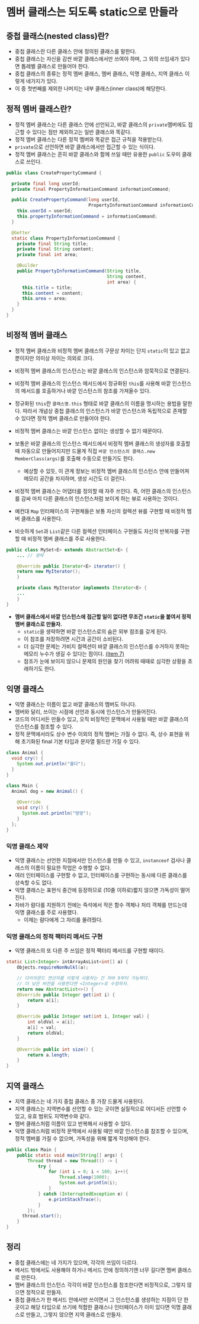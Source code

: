 # 멤버 클래스는 되도록 static으로 만들라

## 중첩 클래스(nested class)란?

* 중첩 클래스란 다른 클래스 안에 정의된 클래스를 말한다.
* 중첩 클래스는 자신을 감싼 바깥 클래스에서만 쓰여야 하며, 그 외의 쓰임새가 있다면 톱레벨 클래스로 만들어야 한다.
* 중첩 클래스의 종류는 정적 멤버 클래스, 멤버 클래스, 익명 클래스, 지역 클래스 이렇게 네가지가 있다.
* 이 중 첫번째를 제외한 나머지는 내부 클래스(inner class)에 해당한다.

## 정적 멤버 클래스란?

* 정적 멤버 클래스는 다른 클래스 안에 선언되고, 바깥 클래스의 `private`멤버에도 접근할 수 있다는 점만 제외하고는
  일반 클래스와 똑같다.
* 정적 멤버 클래스는 다른 정적 멤버와 똑같은 접근 규칙을 적용받는다.
* `private`으로 선언하면 바깥 클래스에서만 접근할 수 있는 식이다.
* 정적 멤버 클래스는 흔히 바깥 클래스와 함께 쓰일 때만 유용한 `public` 도우미 클래스로 쓰인다.
```java
public class CreatePropertyCommand {

  private final long userId;
  private final PropertyInformationCommand informationCommand;

  public CreatePropertyCommand(long userId,
                               PropertyInformationCommand informationCommand) {
    this.userId = userId;
    this.propertyInformationCommand = informationCommand;
  }

  @Getter 
  static class PropertyInformationCommand {
    private final String title;
    private final String content;
    private final int area;

    @Builder
    public PropertyInformationCommand(String title,
                                      String content,
                                      int area) {
      this.title = title;
      this.content = content;
      this.area = area;
    }
  }
}
```

## 비정적 멤버 클래스

* 정적 멤버 클래스와 비정적 멤버 클래스의 구문상 차이는 단지 `static`이 있고 없고 뿐이지만 의미상 차이는 의외로 크다.
* 비정적 멤버 클래스의 인스턴스는 바깥 클래스의 인스턴스와 암묵적으로 연결된다.
* 비정적 멤버 클래스의 인스턴스 메서드에서 정규화된 `this`를 사용해 바깥 인스턴스의 메서드를 호출하거나 바깥 인스턴스의
  참조를 가져올수 있다.
* 정규화된 `this`란 `클래스명.this` 형태로 바깥 클래스의 이름을 명시하는 용법을 말한다. 따라서 개념상 중첩 클래스의
  인스턴스가 바깥 인스턴스와 독립적으로 존재할 수 있다면 정적 멤버 클래스로 만들어야 한다.
* 비정적 멤버 클래스는 바깥 인스턴스 없이는 생성할 수 없기 때문이다.
* 보통은 바깥 클래스의 인스턴스 메서드에서 비정적 멤버 클래스의 생성자를 호출할때 자동으로 만들어지지만 드물게
  직접 `바깥 인스턴스의 클래스.new MemberClass(args)`를 호출해 수동으로 만들기도 한다.
  * 예상할 수 있듯, 이 관계 정보는 비정적 멤버 클래스의 인스턴스 안에 만들어져 메모리 공간을 차지하며, 생성 시간도 더 걸린다.
  
* 비정적 멤버 클래스는 어댑터를 정의할 때 자주 쓰인다. 즉, 어떤 클래스의 인스턴스를 감싸 마치 다른 클래스의 인스턴스처럼
  보이게 하는 뷰로 사용하는 것이다.
* 예컨대 `Map` 인터페이스의 구현체들은 보통 자신의 컬렉션 뷰를 구현할 때 비정적 멤버 클래스를 사용한다.
* 비슷하게 `Set`과 `List`같은 다른 컬렉션 인터페이스 구현들도 자신의 반복자를 구현할 때 비정적 멤버 클래스를 주로 사용한다.
```java
public class MySet<E> extends AbstractSet<E> {
    ... // 생략

    @Override public Iterator<E> iterator() {
    return new MyIterator();
    }

    private class MyIterator implements Iterator<E> {
    ...
    }
}
```

* **멤버 클래스에서 바깥 인스턴스에 접근할 일이 없다면 무조건 `static`을 붙여서 정적 멤버 클래스로 만들자.**
  * `static`을 생략하면 바깥 인스턴스로의 숨은 외부 참조를 갖게 된다.
  * 이 참조를 저장하려면 시간과 공간이 소비된다.
  * 더 심각한 문제는 가비지 컬렉션이 바깥 클래스의 인스턴스를 수거하지 못하는 메모리 누수가 생길 수 있다는 점이다.
    [(item 7)](https://github.com/parkhanbeen/study/blob/150e8ecda5fc3dcabfd854e10f0c32729fdcf01a/effective-java/2%EC%9E%A5/7.%EB%8B%A4%20%EC%93%B4%20%EA%B0%9D%EC%B2%B4%20%EC%B0%B8%EC%A1%B0%EB%A5%BC%20%ED%95%B4%EC%A0%9C%ED%95%98%EB%9D%BC.md)
  * 참조가 눈에 보이지 않으니 문제의 원인을 찾기 어려워 때때로 심각한 상황을 초래하기도 한다.

## 익명 클래스

* 익명 클래스는 이름이 없고 바깥 클래스의 멤버도 아니다.
* 멤버와 달리, 쓰이는 시점에 선언과 동시에 인스턴스가 만들어진다.
* 코드의 어디서든 만들수 있고, 오직 비정적인 문맥에서 사용될 때만 바깥 클래스의 인스턴스를 참조할 수 있다.
* 정적 문맥에서라도 상수 변수 이외의 정적 멤버는 가질 수 없다. 
  즉, 상수 표현을 위해 초기화된 final 기본 타입과 문자열 필드만 가질 수 있다.
```java
class Animal {
  void cry() {
    System.out.println("울다");
  }
}

class Main {
  Animal dog = new Animal() {
    
    @Override
    void cry() {
      System.out.println("멍멍");
    }
  };
}
```

### 익명 클래스 제약

* 익명 클래스는 선언한 지점에서만 인스턴스를 만들 수 있고, `instanceof` 검사나 클래스의 이름이 필요한
  작업은 수행할 수 없다.
* 여러 인터페이스를 구현할 수 없고, 인터페이스를 구현하는 동시에 다른 클래스를 상속할 수도 없다.
* 익명 클래스는 표현식 중간에 등장하므로 (10줄 이하로)짧지 않으면 가독성이 떨어진다.
* 자바가 람다를 지원하기 전에는 즉석에서 작은 함수 객체나 처리 객체를 만드는데 익명 클래스를 주로 사용했다.
  * 이제는 람다에게 그 자리를 물려줬다.

### 익명 클래스의 정적 팩터리 메서드 구현

* 익명 클래스의 또 다른 주 쓰임은 정적 팩터리 메서드를 구현할 때이다.
```java
static List<Integer> intArrayAsList<int[] a) {
    Objects.requireNonNulkl(a);

    // 다이아몬드 연산자를 이렇게 사용하는 건 자바 9부터 가능하다.
    // 더 낮은 버전을 사용한다면 <Integer>로 수정하자.
    return new AbstractList<>() {
    @Override public Integer get(int i) {
        return a[i];
    }

    @Override public Integer set(int i, Integer val) {
        int oldVal = a[i];
        a[i] = val;
        return oldVal;
    }

    @Override public int size() {
        return a.length;
    }
}
```

## 지역 클래스

* 지역 클래스는 네 가지 중첩 클래스 중 가장 드물게 사용된다.
* 지역 클래스는 지역변수를 선언할 수 있는 곳이면 실질적으로 어디서든 선언할 수 있고, 유효 범위도 지역변수와 같다.
* 멤버 클래스처럼 이름이 있고 반복해서 사용할 수 있다.
* 익명 클래스처럼 비정적 문맥에서 사용될 때만 바깥 인스턴스를 참조할 수 있으며, 정적 멤버를 가질 수 없으며,
  가독성을 위해 짧게 작성해야 한다.
```java
public class Main {
    public static void main(String[] args) {
        Thread thread = new Thread(() -> {
            try {
                for (int i = 0; i < 100; i++){
                    Thread.sleep(1000);
                    System.out.println(i);
                }
            } catch (InterruptedException e) {
                e.printStackTrace();
            }
        });
      thread.start();
    }
}

```

## 정리

* 중첩 클래스에는 네 가지가 있으며, 각각의 쓰임이 다르다.
* 메서드 밖에서도 사용해야 하거나 메서드 안에 정의하기엔 너무 길다면 멤버 클래스로 만든다.
* 멤버 클래스의 인스턴스 각각이 바깥 인스턴스를 참조한다면 비정적으로, 그렇지 않으면 정적으로 만들자.
* 중첩 클래스가 한 메서드 안에서만 쓰이면서 그 인스턴스를 생성하는 지점이 단 한 곳이고 해당 타입으로 쓰기에
  적합한 클래스나 인터페이스가 이미 있다면 익명 클래스로 만들고, 그렇지 않으면 지역 클래스로 만들자.
